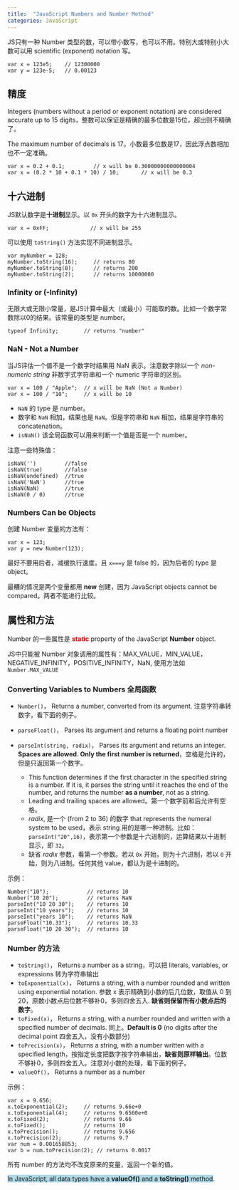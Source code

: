 ```yaml
---
title:  "JavaScript Numbers and Number Method"
categories: JavaScript
---
```

JS只有一种 Number 类型的数，可以带小数写，也可以不用。特别大或特别小大数可以用 scientific (exponent) notation 写。

    var x = 123e5;    // 12300000
    var y = 123e-5;   // 0.00123

## 精度

Integers (numbers without a period or exponent notation) are considered accurate up to 15 digits，整数可以保证是精确的最多位数是15位，超出则不精确了。

The maximum number of decimals is 17。小数最多位数是17，因此<span class="blue-text">浮点数相加也不一定准确</span>。

    var x = 0.2 + 0.1;         // x will be 0.30000000000000004
    var x = (0.2 * 10 + 0.1 * 10) / 10;       // x will be 0.3

<!--more-->

## 十六进制

JS默认数字是**十进制**显示。以 `0x` 开头的数字为十六进制显示。

    var x = 0xFF;             // x will be 255

可以使用 `toString()` 方法实现不同进制显示。

    var myNumber = 128;
    myNumber.toString(16);     // returns 80
    myNumber.toString(8);      // returns 200
    myNumber.toString(2);      // returns 10000000

### Infinity or (-Infinity)

无限大或无限小常量，是JS计算中最大（或最小）可能取的数。比如一个数字常数除以0的结果。该常量的类型是 number。

    typeof Infinity;        // returns "number"

### NaN - Not a Number

当JS评估一个值不是一个数字时结果用 NaN 表示。注意数字除以一个 _non-numeric string_ 非数字式字符串和一个 numeric 字符串的区别。

    var x = 100 / "Apple";  // x will be NaN (Not a Number)
    var x = 100 / "10";     // x will be 10

+ `NaN` 的 type 是 number。
+ 数字和 `NaN` 相加，结果也是 `NaN`。但是字符串和 `NaN` 相加，结果是字符串的 concatenation。
+ `isNaN()` 该全局函数可以用来判断一个值是否是一个 number。

注意一些特殊值：

    isNaN('')         //false
    isNaN(true)       //false
    isNaN(undefined)  //true
    isNaN('NaN')      //true
    isNaN(NaN)        //true
    isNaN(0 / 0)      //true

### Numbers Can be Objects

创建 Number 变量的方法有：

    var x = 123;
    var y = new Number(123);

最好不要用后者，减缓执行速度。且 `x===y` 是 false 的，因为后者的 type 是 object。

最糟的情况是两个变量都用 **new** 创建，因为 <span class="blue-text">JavaScript objects cannot be compared</span>。两者不能进行比较。

## 属性和方法

Number 的一些属性是 **<span style="color:red;">static</span>** property of the JavaScript **Number** object.

JS中只能被 Number 对象调用的属性有：MAX_VALUE，MIN_VALUE，NEGATIVE_INFINITY，POSITIVE_INFINITY，NaN, 使用方法如 `Number.MAX_VALUE`

### Converting Variables to Numbers 全局函数

+ `Number()`， Returns a number, converted from its argument. 注意字符串转数字，看下面的例子。
+ `parseFloat()`， Parses its argument and returns a floating point number
+ `parseInt(string, radix)`， Parses its argument and returns an integer. **Spaces are allowed. Only the first number is returned**，空格是允许的，但是只返回第一个数字。

    + This function determines if the first character in the specified string is a number. If it is, it parses the string until it reaches the end of the number, and returns the number **as a number**, not as a string.
    + Leading and trailing spaces are allowed。第一个数字前和后允许有空格。
    + _radix_, 是一个 (from 2 to 36) 的数字 that represents the numeral system to be used，表示 string 用的是哪一种进制。比如：`parseInt("20",16)`，表示第一个参数是十六进制的，运算结果以十进制显示，即 `32`。
    + 缺省 _radix_ 参数，看第一个参数。若以 `0x` 开始，则为十六进制，若以 `0` 开始，则为八进制。任何其他 value，都认为是十进制的。

示例：

    Number("10");            // returns 10
    Number("10 20");         // returns NaN
    parseInt("10 20 30");    // returns 10
    parseInt("10 years");    // returns 10
    parseInt("years 10");    // returns NaN
    parseFloat("10.33");     // returns 10.33
    parseFloat("10 20 30");  // returns 10 

### Number 的方法

+ `toString()`， Returns a number as a string，可以把 literals, variables, or expressions 转为字符串输出
+ `toExponential(x)`， Returns a string, with a number rounded and written using exponential notation. 参数 x 表示精确到小数的后几位数，取值从 0 到 20，原数小数点后位数不够补0，多则四舍五入. **缺省则保留所有小数点后的数字**。
+ `toFixed(x)`， Returns a string, with a number rounded and written with a specified number of decimals. 同上。**Default is 0** (no digits after the decimal point 四舍五入，没有小数部分)
+ `toPrecision(x)`， Returns a string, with a number written with a specified length，按指定长度把数字按字符串输出，**缺省则原样输出**。位数不够补0，多则四舍五入。注意对小数的处理，看下面的例子。
+ `valueOf()`， Returns a number as a number

示例：

    var x = 9.656;
    x.toExponential(2);     // returns 9.66e+0
    x.toExponential(4);     // returns 9.6560e+0
    x.toFixed(2);           // returns 9.66
    x.toFixed();            // returns 10
    x.toPrecision();        // returns 9.656
    x.toPrecision(2);       // returns 9.7
    var num = 0.001658853;
    var b = num.toPrecision(2); // returns 0.0017

所有 number 的方法均不改变原来的变量，返回一个新的值。

<span style="background-color:lightblue;">In JavaScript, all data types have a <b>valueOf()</b> and a <b>toString()</b> method</span>.
